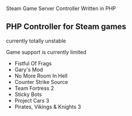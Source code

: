 Steam Game Server Controller
Written in PHP
<p><h2>PHP Controller for Steam games</h2>currently totally unstable </p>
<p>Game support is currently limited</p>
<ul>
<li>Fistful Of Frags</li>
<li>Gary's Mod</li>
<li>No More Room In Hell</li>
<li>Counter Strike Source</li>
<li>Team Fortress 2</li>
<li>Sticky Bots</li>
<li>Project Cars 3</li>
  <li>Pirates, Vikings & Knights 3</li>  
</ul>
